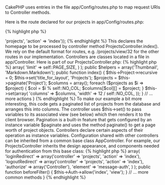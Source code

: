 CakePHP uses entries in the file app/Config/routes.php to map request URIs to Controller methods. 

Here is the route declared for our projects in app/Config/routes.php:

{% highlight php %}
<?php
Router::connect('/', array('controller' => 'projects', 'action' => 'index'));  
{% endhighlight %}

This declares the homepage to be processed by controller method ProjectsController.index(). We rely on the default format for routes, e.g. /projects/view/32 for the other routes in our implementation. 

Controllers are classes located in a file in app/Controller. Here is part of our ProjectsController.php:

{% highlight php %}
<?php
class ProjectsController extends AppController {

  const NO_COL = 3;
  const PAGE_SIZE = 5;

  public $paginate = array(
    'Project' => array(
      'limit' => self::PAGE_SIZE,
    )
  );
 
  public $helpers = array('Thumbnail', 'Markdown.Markdown');

  public function index() {
    $this->Project->recursive = 0;
    $this->set('title_for_layout', 'Projects');


    $projects = $this->paginate('Project');
    $columns = array();
    foreach ($projects as $i => $project) {
      $col = $i % self::NO_COL;
      $columns[$col][] = $project;
    }
    $this->set(array(
      'columns' => $columns,
      'width' => 12 / self::NO_COL,
    ));
  }
  // … more actions
}
{% endhighlight %}

To make our example a bit more interesting, this code gets a paginated list of projects from the database and arranges this into columns. The controller uses $this->set() to pass variables to its associated view (see below) which then renders it to the client browser. Pagination is a built-in feature that gets configured by an instance variable $paginate and uses the method paginate() to get a page worth of project objects.

Controllers declare certain aspects of their operation as instance variables. Configuration shared with other controllers can be inherited from a common base class AppController. For example, our ProjectsController inherits the design appearance, and components needed for authentication from this base class:

{% highlight php %}
<?php
class AppController extends Controller {
  public $theme = 'Bootstrap';
  public $components = array(
    'DebugKit.Toolbar',
    'Session', 
    'Auth' => array(
      'loginRedirect' => array('controller' => 'projects', 'action' => 'index'),
      'logoutRedirect' => array('controller' => 'projects', 'action' => 'index'),
      'authorize' => array('Controller'),
      'element' => 'message-auth',
    )
  );

  public function beforeFilter() {
    $this->Auth->allow('index', 'view');
  }
  // … more common methods
}
{% endhighlight %}

